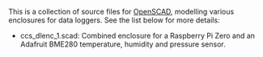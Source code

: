 This is a collection of source files for [OpenSCAD](https://openscad.org/), modelling various enclosures for data loggers. See the list below for more details:

* ccs_dlenc_1.scad: Combined enclosure for a Raspberry Pi Zero and an Adafruit BME280 temperature, humidity and pressure sensor.

  
